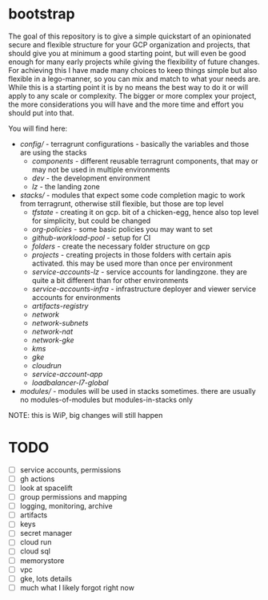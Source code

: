 # bootstrap

The goal of this repository is to give a simple quickstart of an opinionated secure and flexible structure for your GCP organization and projects, that should give you at minimum a good starting point, but will even be good enough for many early projects while giving the flexibility of future changes. For achieving this I have made many choices to keep things simple but also flexible in a lego-manner, so you can mix and match to what your needs are. While this is a starting point it is by no means the best way to do it or will apply to any scale or complexity. The bigger or more complex your project, the more considerations you will have and the more time and effort you should put into that.

You will find here:

- *config/* - terragrunt configurations - basically the variables and those are using the stacks
  - *components* - different reusable terragrunt components, that may or may not be used in multiple environments
  - *dev* - the development environment
  - *lz* - the landing zone
- *stacks/* - modules that expect some code completion magic to work from terragrunt, otherwise still flexible, but those are top level
  - *tfstate* - creating it on gcp. bit of a chicken-egg, hence also top level for simplicity, but could be changed
  - *org-policies* - some basic policies you may want to set
  - *github-workload-pool* - setup for CI
  - *folders* - create the necessary folder structure on gcp
  - *projects* - creating projects in those folders with certain apis activated. this may be used more than once per environment
  - *service-accounts-lz* - service accounts for landingzone. they are quite a bit different than for other environments
  - *service-accounts-infra* - infrastructure deployer and viewer service accounts for environments
  - *artifacts-registry*
  - *network*
  - *network-subnets*
  - *network-nat*
  - *network-gke*
  - *kms*
  - *gke*
  - *cloudrun*
  - *service-account-app*
  - *loadbalancer-l7-global*
- *modules/* - modules will be used in stacks sometimes. there are usually no modules-of-modules but modules-in-stacks only



NOTE: this is WiP, big changes will still happen

# TODO

- [ ] service accounts, permissions
- [ ] gh actions
- [ ] look at spacelift
- [ ] group permissions and mapping
- [ ] logging, monitoring, archive
- [ ] artifacts
- [ ] keys
- [ ] secret manager
- [ ] cloud run
- [ ] cloud sql
- [ ] memorystore
- [ ] vpc
- [ ] gke, lots details
- [ ] much what I likely forgot right now
